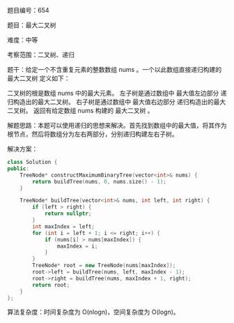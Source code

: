 题目编号：654

题目：最大二叉树

难度：中等

考察范围：二叉树、递归

题干：给定一个不含重复元素的整数数组 nums 。一个以此数组直接递归构建的 最大二叉树 定义如下：

二叉树的根是数组 nums 中的最大元素。
左子树是通过数组中 最大值左边部分 递归构造出的最大二叉树。
右子树是通过数组中 最大值右边部分 递归构造出的最大二叉树。
返回有给定数组 nums 构建的 最大二叉树 。

解题思路：本题可以使用递归的思想来解决。首先找到数组中的最大值，将其作为根节点，然后将数组分为左右两部分，分别递归构建左右子树。

解决方案：

```cpp
class Solution {
public:
    TreeNode* constructMaximumBinaryTree(vector<int>& nums) {
        return buildTree(nums, 0, nums.size() - 1);
    }

    TreeNode* buildTree(vector<int>& nums, int left, int right) {
        if (left > right) {
            return nullptr;
        }
        int maxIndex = left;
        for (int i = left + 1; i <= right; i++) {
            if (nums[i] > nums[maxIndex]) {
                maxIndex = i;
            }
        }
        TreeNode* root = new TreeNode(nums[maxIndex]);
        root->left = buildTree(nums, left, maxIndex - 1);
        root->right = buildTree(nums, maxIndex + 1, right);
        return root;
    }
};
```

算法复杂度：时间复杂度为 O(nlogn)，空间复杂度为 O(logn)。
